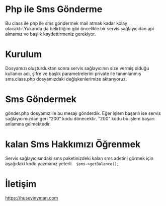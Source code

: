 <h1>Php ile Sms Gönderme </h1>
Bu class ile php ile sms göndermek mail atmak kadar kolay olacaktır.Yukarıda da belirttiğim gibi öncelikle bir servis sağlayıcıdan api almamız ve başlık kaydettirmeniz gerekiyor.
</hr>
<h1>Kurulum</h1>
Dosyamızı oluşturduktan sonra servis sağlayıcının size vermiş olduğu kullanıcı adı, şifre ve başlık parametrelerini private ile tanımlanmış sms.class.php dosyamızdaki değişkenlerimize aktarıyoruz.

<h1>Sms Göndermek</h1>
gönder.php dosyamız ile bu mesajı gönderdik. Eğer işlem başarılı ise servis sağlayıcımızdan geri “200” kodu dönecektir. “200” kodu bu işlem başarı anlamına gelmektedir. 

<h1>kalan Sms Hakkımızı Öğrenmek</h1>
Servis sağlayıcısındaki sms paketinizdeki kalan sms adetini görmek için aşağıdaki kodu yazmanız yeterli.
<code> $sms->getBalance(); </code>

<h1>İletişim</h1>
<a href="https://huseyinyaman.com">https://huseyinyman.com</a>
